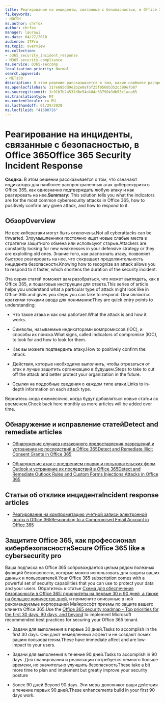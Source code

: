 ```yaml
---
title: Реагирование на инциденты, связанные с безопасностью, в Office 365
f1.keywords:
- NOCSH
ms.author: chrfox
author: chrfox
manager: laurawi
ms.date: 04/27/2018
audience: ITPro
ms.topic: overview
ms.collection:
- o365_security_incident_response
- M365-security-compliance
ms.service: O365-seccomp
localization_priority: Normal
search.appverid:
- MET150
description: В этом решении рассказывается о том, какие наиболее распространенные атаки на циберсекурити могут выглядеть в Office 365, и как реагировать на них.
ms.openlocfilehash: 317e685dd9e2b2e0afbf25f0568b352c399e7b87
ms.sourcegitcommit: 1c91b7b24537d0e54d484c3379043db53c1aea65
ms.translationtype: MT
ms.contentlocale: ru-RU
ms.lasthandoff: 01/29/2020
ms.locfileid: "41598726"
---
```

# <a name="office-365-security-incident-response"></a><span data-ttu-id="b0918-103">Реагирование на инциденты, связанные с безопасностью, в Office 365</span><span class="sxs-lookup"><span data-stu-id="b0918-103">Office 365 Security Incident Response</span></span>

 <span data-ttu-id="b0918-104">**Сводка:** В этом решении рассказывается о том, что означают индикаторы для наиболее распространенных атак циберсекурити в Office 365, как однозначно подтверждать любую атаку и как реагировать на нее.</span><span class="sxs-lookup"><span data-stu-id="b0918-104">**Summary:** This solution tells you what the indicators are for the most common cybersecurity attacks in Office 365, how to positively confirm any given attack, and how to respond to it.</span></span>

## <a name="overview"></a><span data-ttu-id="b0918-105">Обзор</span><span class="sxs-lookup"><span data-stu-id="b0918-105">Overview</span></span>

<span data-ttu-id="b0918-106">Не все кибератаки могут быть отключены.</span><span class="sxs-lookup"><span data-stu-id="b0918-106">Not all cyberattacks can be thwarted.</span></span> <span data-ttu-id="b0918-107">Злоумышленники постоянно ищет новые слабые места в стратегии защитного обмена или используют старые.</span><span class="sxs-lookup"><span data-stu-id="b0918-107">Attackers are constantly looking for new weaknesses in your defensive strategy or they are exploiting old ones.</span></span> <span data-ttu-id="b0918-108">Знание того, как распознать атаку, позволяет быстрее реагировать на нее, что сокращает продолжительность инцидента безопасности.</span><span class="sxs-lookup"><span data-stu-id="b0918-108">Knowing how to recognize an attack allows you to respond to it faster, which shortens the duration of the security incident.</span></span>

<span data-ttu-id="b0918-109">Эта серия статей поможет вам разобраться, что может выглядеть, как в Office 365, и пошаговые инструкции для ответа.</span><span class="sxs-lookup"><span data-stu-id="b0918-109">This series of article helps you understand what a particular type of attack might look like in Office 365 and gives you steps you can take to respond.</span></span> <span data-ttu-id="b0918-110">Они являются краткими точками ввода для понимания:</span><span class="sxs-lookup"><span data-stu-id="b0918-110">They are quick entry points to understanding:</span></span>

- <span data-ttu-id="b0918-111">Что такое атака и как она работает.</span><span class="sxs-lookup"><span data-stu-id="b0918-111">What the attack is and how it works.</span></span>

- <span data-ttu-id="b0918-112">Символы, называемые индикаторами компромиссов (IOC), и способы их поиска.</span><span class="sxs-lookup"><span data-stu-id="b0918-112">What signs, called indicators of compromise (IOC), to look for and how to look for them.</span></span>

- <span data-ttu-id="b0918-113">Как вы можете подтвердить атаку.</span><span class="sxs-lookup"><span data-stu-id="b0918-113">How to positively confirm the attack.</span></span>

- <span data-ttu-id="b0918-114">Действия, которые необходимо выполнить, чтобы отрезаться от атак и лучше защитить организацию в будущем.</span><span class="sxs-lookup"><span data-stu-id="b0918-114">Steps to take to cut off the attack and better protect your organization in the future.</span></span>

- <span data-ttu-id="b0918-115">Ссылки на подробные сведения о каждом типе атаки.</span><span class="sxs-lookup"><span data-stu-id="b0918-115">Links to in-depth information on each attack type.</span></span>

<span data-ttu-id="b0918-116">Вернитесь сюда ежемесячно, когда будут добавляться новые статьи со временем.</span><span class="sxs-lookup"><span data-stu-id="b0918-116">Check back here monthly as more articles will be added over time.</span></span>

## <a name="detect-and-remediate-articles"></a><span data-ttu-id="b0918-117">Обнаружение и исправление статей</span><span class="sxs-lookup"><span data-stu-id="b0918-117">Detect and remediate articles</span></span>

- [<span data-ttu-id="b0918-118">Обнаружение случаев незаконного предоставления разрешений и устранение их последствий в Office 365</span><span class="sxs-lookup"><span data-stu-id="b0918-118">Detect and Remediate Illicit Consent Grants in Office 365</span></span>](detect-and-remediate-illicit-consent-grants.md)

- [<span data-ttu-id="b0918-119">Обнаружение атак с внедрением правил и пользовательских форм Outlook и устранение их последствий в Office 365</span><span class="sxs-lookup"><span data-stu-id="b0918-119">Detect and Remediate Outlook Rules and Custom Forms Injections Attacks in Office 365</span></span>](detect-and-remediate-outlook-rules-forms-attack.md)

## <a name="incident-response-articles"></a><span data-ttu-id="b0918-120">Статьи об отклике инцидента</span><span class="sxs-lookup"><span data-stu-id="b0918-120">Incident response articles</span></span>

- [<span data-ttu-id="b0918-121">Реагирование на компрометацию учетной записи электронной почты в Office 365</span><span class="sxs-lookup"><span data-stu-id="b0918-121">Responding to a Compromised Email Account in Office 365</span></span>](responding-to-a-compromised-email-account.md)

## <a name="secure-office-365-like-a-cybersecurity-pro"></a><span data-ttu-id="b0918-122">Защитите Office 365, как профессионал кибербезопасности</span><span class="sxs-lookup"><span data-stu-id="b0918-122">Secure Office 365 like a cybersecurity pro</span></span>

<span data-ttu-id="b0918-123">Ваша подписка на Office 365 сопровождается целым рядом полезных функций безопасности, которые можно использовать для защиты ваших данных и пользователей.</span><span class="sxs-lookup"><span data-stu-id="b0918-123">Your Office 365 subscription comes with a powerful set of security capabilities that you can use to protect your data and your users.</span></span>  <span data-ttu-id="b0918-124">Обратитесь к статье [Схема для обеспечения безопасности в Office 365: приоритеты на первые 30 и 90 дней, а также на большее количество дней.](security-roadmap.md) и примените описанные в ней рекомендуемые корпорацией Майкрософт приемы по защите вашего клиента Office 365.</span><span class="sxs-lookup"><span data-stu-id="b0918-124">Use the [Office 365 security roadmap - Top priorities for the first 30 days, 90 days, and beyond](security-roadmap.md) to implement Microsoft recommended best practices for securing your Office 365 tenant.</span></span>

- <span data-ttu-id="b0918-125">Задачи для выполнения в первые 30 дней.</span><span class="sxs-lookup"><span data-stu-id="b0918-125">Tasks to accomplish in the first 30 days.</span></span>  <span data-ttu-id="b0918-126">Они дают немедленный эффект и не создают помех вашим пользователям.</span><span class="sxs-lookup"><span data-stu-id="b0918-126">These have immediate affect and are low-impact to your users.</span></span>

- <span data-ttu-id="b0918-127">Задачи для выполнения в течение 90 дней.</span><span class="sxs-lookup"><span data-stu-id="b0918-127">Tasks to accomplish in 90 days.</span></span> <span data-ttu-id="b0918-128">Для планирования и реализации потребуется немного больше времени, но значительно улучшить безопасность</span><span class="sxs-lookup"><span data-stu-id="b0918-128">These take a bit more time to plan and implement but greatly improve your security posture</span></span>

- <span data-ttu-id="b0918-129">Более 90 дней.</span><span class="sxs-lookup"><span data-stu-id="b0918-129">Beyond 90 days.</span></span> <span data-ttu-id="b0918-130">Эти меры дополняют ваши действия в течение первых 90 дней.</span><span class="sxs-lookup"><span data-stu-id="b0918-130">These enhancements build in your first 90 days work.</span></span>
